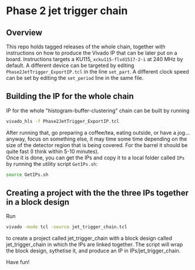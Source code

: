 # Phase 2 jet trigger chain

## Overview

This repo holds tagged releases of the whole chain, together with instructions on how to produce the Vivado IP that can be later put on a board.
Instructions targets a KU115, ```xcku115-flvd1517-2-i``` at 240 MHz by default.
A different device can be targeted by editing ```Phase2JetTrigger_ExportIP.tcl``` in the line ```set_part```. A different clock speed can be set by editing the ```set_period``` line in the same file.

## Building the IP for the whole chain

IP for the whole "histogram-buffer-clustering" chain can be built by running
```bash
vivado_hls -f Phase2JetTrigger_ExportIP.tcl
```
After running that, go preparing a coffee/tea, eating outside, or have a jog... anyway, focus on something else, it may time some time depending on the size of the detector region that is being covered. 
For the barrel it should be quite fast (I think within 5-10 minutes).\
Once it is done, you can get the IPs and copy it to a local folder called ```IPs``` by running the utility script ```GetIPs.sh```:
```bash
source GetIPs.sh
```

## Creating a project with the the three IPs together in a block design

Run
```bash
vivado -mode tcl -source jet_trigger_chain.tcl
```
to create a project called jet_trigger_chain with a block design called jet_trigger_chain in which the IPs are linked together.
The script will wrap the block design, sythetise it, and produce an IP in IPs/jet_trigger_chain.

Have fun!